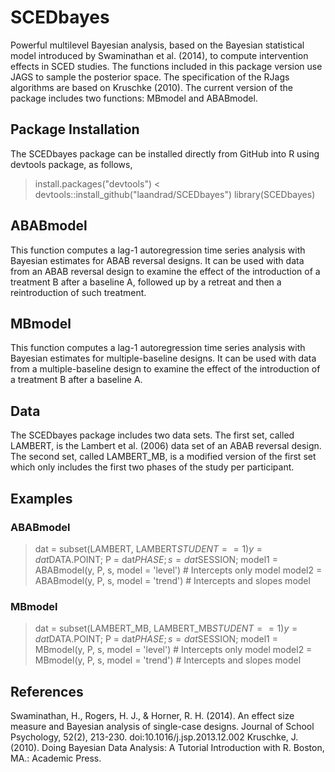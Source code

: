 # SCEDbayes
Powerful multilevel Bayesian analysis, based on the Bayesian statistical model introduced by Swaminathan et al. (2014), to compute intervention effects in SCED studies. The functions included in this package version use JAGS to sample the posterior space. The specification of the RJags algorithms are based on Kruschke (2010). The current version of the package includes two functions: MBmodel and ABABmodel. 

## Package Installation
The SCEDbayes package can be installed directly from GitHub into R using devtools package, as follows,

> install.packages("devtools") <
> devtools::install_github("laandrad/SCEDbayes")
> library(SCEDbayes)

## ABABmodel
This function computes a lag-1 autoregression time series analysis with Bayesian estimates for ABAB reversal designs. It can be used with data from an ABAB reversal design to examine the effect of the introduction of a treatment B after a baseline A, followed up by a retreat and then a reintroduction of such treatment.

## MBmodel
This function computes a lag-1 autoregression time series analysis with Bayesian estimates for multiple-baseline designs. It can be used with data from a multiple-baseline design to examine the effect of the introduction of a treatment B after a baseline A.

## Data
The SCEDbayes package includes two data sets. The first set, called LAMBERT, is the Lambert et al. (2006) data set of an ABAB reversal design. The second set, called LAMBERT_MB, is a modified version of the first set which only includes the first two phases of the study per participant.

## Examples
### ABABmodel
> dat = subset(LAMBERT, LAMBERT$STUDENT==1)
> y = dat$DATA.POINT; P = dat$PHASE; s = dat$SESSION;
> model1 = ABABmodel(y, P, s, model = 'level') # Intercepts only model
> model2 = ABABmodel(y, P, s, model = 'trend') # Intercepts and slopes model

### MBmodel
> dat = subset(LAMBERT_MB, LAMBERT_MB$STUDENT==1)
> y = dat$DATA.POINT; P = dat$PHASE; s = dat$SESSION;
> model1 = MBmodel(y, P, s, model = 'level') # Intercepts only model
> model2 = MBmodel(y, P, s, model = 'trend') # Intercepts and slopes model

## References
Swaminathan, H., Rogers, H. J., & Horner, R. H. (2014). An effect size measure and Bayesian analysis of single-case designs. Journal of School Psychology, 52(2), 213-230. doi:10.1016/j.jsp.2013.12.002
Kruschke, J. (2010). Doing Bayesian Data Analysis: A Tutorial Introduction with R. Boston, MA.: Academic Press.
